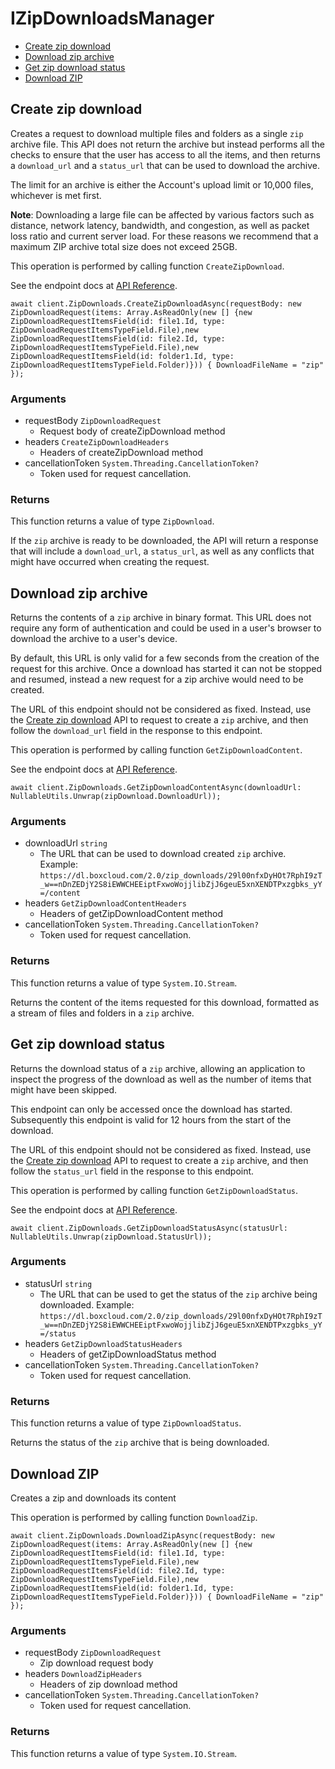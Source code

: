 # IZipDownloadsManager


- [Create zip download](#create-zip-download)
- [Download zip archive](#download-zip-archive)
- [Get zip download status](#get-zip-download-status)
- [Download ZIP](#download-zip)

## Create zip download

Creates a request to download multiple files and folders as a single `zip`
archive file. This API does not return the archive but instead performs all
the checks to ensure that the user has access to all the items, and then
returns a `download_url` and a `status_url` that can be used to download the
archive.

The limit for an archive is either the Account's upload limit or
10,000 files, whichever is met first.

**Note**: Downloading a large file can be
affected by various
factors such as distance, network latency,
bandwidth, and congestion, as well as packet loss
ratio and current server load.
For these reasons we recommend that a maximum ZIP archive
total size does not exceed 25GB.

This operation is performed by calling function `CreateZipDownload`.

See the endpoint docs at
[API Reference](https://developer.box.com/reference/post-zip-downloads/).

<!-- sample post_zip_downloads -->
```
await client.ZipDownloads.CreateZipDownloadAsync(requestBody: new ZipDownloadRequest(items: Array.AsReadOnly(new [] {new ZipDownloadRequestItemsField(id: file1.Id, type: ZipDownloadRequestItemsTypeField.File),new ZipDownloadRequestItemsField(id: file2.Id, type: ZipDownloadRequestItemsTypeField.File),new ZipDownloadRequestItemsField(id: folder1.Id, type: ZipDownloadRequestItemsTypeField.Folder)})) { DownloadFileName = "zip" });
```

### Arguments

- requestBody `ZipDownloadRequest`
  - Request body of createZipDownload method
- headers `CreateZipDownloadHeaders`
  - Headers of createZipDownload method
- cancellationToken `System.Threading.CancellationToken?`
  - Token used for request cancellation.


### Returns

This function returns a value of type `ZipDownload`.

If the `zip` archive is ready to be downloaded, the API will return a
response that will include a `download_url`, a `status_url`, as well as
any conflicts that might have occurred when creating the request.


## Download zip archive

Returns the contents of a `zip` archive in binary format. This URL does not
require any form of authentication and could be used in a user's browser to
download the archive to a user's device.

By default, this URL is only valid for a few seconds from the creation of
the request for this archive. Once a download has started it can not be
stopped and resumed, instead a new request for a zip archive would need to
be created.

The URL of this endpoint should not be considered as fixed. Instead, use
the [Create zip download](e://post_zip_downloads) API to request to create a
`zip` archive, and then follow the `download_url` field in the response to
this endpoint.

This operation is performed by calling function `GetZipDownloadContent`.

See the endpoint docs at
[API Reference](https://developer.box.com/reference/get-zip-downloads-id-content/).

<!-- sample get_zip_downloads_id_content -->
```
await client.ZipDownloads.GetZipDownloadContentAsync(downloadUrl: NullableUtils.Unwrap(zipDownload.DownloadUrl));
```

### Arguments

- downloadUrl `string`
  - The URL that can be used to download created `zip` archive.  Example: `https://dl.boxcloud.com/2.0/zip_downloads/29l00nfxDyHOt7RphI9zT_w==nDnZEDjY2S8iEWWCHEEiptFxwoWojjlibZjJ6geuE5xnXENDTPxzgbks_yY=/content`
- headers `GetZipDownloadContentHeaders`
  - Headers of getZipDownloadContent method
- cancellationToken `System.Threading.CancellationToken?`
  - Token used for request cancellation.


### Returns

This function returns a value of type `System.IO.Stream`.

Returns the content of the items requested for this download, formatted as
a stream of files and folders in a `zip` archive.


## Get zip download status

Returns the download status of a `zip` archive, allowing an application to
inspect the progress of the download as well as the number of items that
might have been skipped.

This endpoint can only be accessed once the download has started.
Subsequently this endpoint is valid for 12 hours from the start of the
download.

The URL of this endpoint should not be considered as fixed. Instead, use
the [Create zip download](e://post_zip_downloads) API to request to create a
`zip` archive, and then follow the `status_url` field in the response to
this endpoint.

This operation is performed by calling function `GetZipDownloadStatus`.

See the endpoint docs at
[API Reference](https://developer.box.com/reference/get-zip-downloads-id-status/).

<!-- sample get_zip_downloads_id_status -->
```
await client.ZipDownloads.GetZipDownloadStatusAsync(statusUrl: NullableUtils.Unwrap(zipDownload.StatusUrl));
```

### Arguments

- statusUrl `string`
  - The URL that can be used to get the status of the `zip` archive being downloaded.  Example: `https://dl.boxcloud.com/2.0/zip_downloads/29l00nfxDyHOt7RphI9zT_w==nDnZEDjY2S8iEWWCHEEiptFxwoWojjlibZjJ6geuE5xnXENDTPxzgbks_yY=/status`
- headers `GetZipDownloadStatusHeaders`
  - Headers of getZipDownloadStatus method
- cancellationToken `System.Threading.CancellationToken?`
  - Token used for request cancellation.


### Returns

This function returns a value of type `ZipDownloadStatus`.

Returns the status of the `zip` archive that is being downloaded.


## Download ZIP

Creates a zip and downloads its content

This operation is performed by calling function `DownloadZip`.



```
await client.ZipDownloads.DownloadZipAsync(requestBody: new ZipDownloadRequest(items: Array.AsReadOnly(new [] {new ZipDownloadRequestItemsField(id: file1.Id, type: ZipDownloadRequestItemsTypeField.File),new ZipDownloadRequestItemsField(id: file2.Id, type: ZipDownloadRequestItemsTypeField.File),new ZipDownloadRequestItemsField(id: folder1.Id, type: ZipDownloadRequestItemsTypeField.Folder)})) { DownloadFileName = "zip" });
```

### Arguments

- requestBody `ZipDownloadRequest`
  - Zip download request body
- headers `DownloadZipHeaders`
  - Headers of zip download method
- cancellationToken `System.Threading.CancellationToken?`
  - Token used for request cancellation.


### Returns

This function returns a value of type `System.IO.Stream`.




